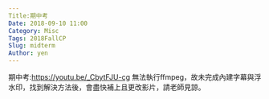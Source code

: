 ```yaml
---
Title:期中考
Date: 2018-09-10 11:00
Category: Misc
Tags: 2018FallCP
Slug: midterm
Author: yen
---
```


期中考:https://youtu.be/_CbytFJU-cg
無法執行ffmpeg，故未完成內建字幕與浮水印，找到解決方法後，會盡快補上且更改影片，請老師見諒。